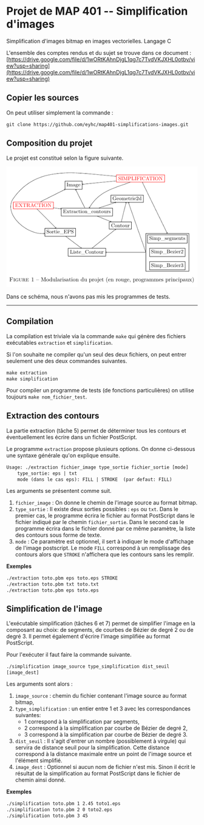 # Projet de MAP 401 -- Simplification d'images
Simplification d'images bitmap en images vectorielles. Langage C


L'ensemble des comptes rendus et du sujet se trouve dans ce document : [https://drive.google.com/file/d/1wORtKAhnDjgL1qg7c7TvdVKJXHL0otbv/view?usp=sharing](https://drive.google.com/file/d/1wORtKAhnDjgL1qg7c7TvdVKJXHL0otbv/view?usp=sharing)

## Copier les sources

On peut utiliser simplement la commande :

```
git clone https://github.com/eyhc/map401-simplifications-images.git
```

## Composition du projet

Le projet est constitué selon la figure suivante.

![Structure du projet](structure.png)

Dans ce schéma, nous n'avons pas mis les programmes de tests.


---


## Compilation

La compilation est triviale via la commande `make` qui génère des fichiers exécutables `extraction` et `simplification`.

Si l'on souhaite ne compiler qu'un seul des deux fichiers, on peut entrer seulement une des deux commandes suivantes.

```
make extraction
make simplification
```

Pour compiler un programme de tests (de fonctions particulières) on utilise toujours `make nom_fichier_test`.

## Extraction des contours

La partie extraction (tâche 5) permet de déterminer tous les contours et éventuellement les écrire dans un fichier PostScript.

Le programme `extraction` propose plusieurs options. On donne ci-dessous une syntaxe générale qu'on explique ensuite.

```
Usage: ./extraction fichier_image type_sortie fichier_sortie [mode]
    type_sortie: eps | txt 
    mode (dans le cas eps): FILL | STROKE  (par defaut: FILL)
```

Les arguments se présentent comme suit.

1. `fichier_image` : On donne le chemin de l'image source au format bitmap.
2. `type_sortie` : Il existe deux sorties possibles : `eps` ou `txt`. Dans le premier cas, le programme écrira le fichier au format PostScript dans le fichier indiqué par le chemin `fichier_sortie`. Dans le second cas le programme écrira dans le fichier donné par ce même paramètre, la liste des contours sous forme de texte.
3. `mode` : Ce paramètre est optionnel, il sert à indiquer le mode d'affichage de l'image postscript. Le mode `FILL` correspond à un remplissage des contours alors que `STROKE` n'affichera que les contours sans les remplir.

__Exemples__

```
./extraction toto.pbm eps toto.eps STROKE
./extraction toto.pbm txt toto.txt
./extraction toto.pbm eps toto.eps
```


## Simplification de l'image

L'exécutable simplification (tâches 6 et 7) permet de simplifier l'image en la composant au choix: de segments, de courbes de Bézier de degré 2 ou de degré 3. Il permet également d'écrire l'image simplifiée au format PostScript.

Pour l'exécuter il faut faire la commande suivante.

```
./simplification image_source type_simplification dist_seuil [image_dest]
```

Les arguments sont alors :
1. `image_source` : chemin du fichier contenant l'image source au format bitmap,
2. `type_simplification` : un entier entre 1 et 3 avec les correspondances suivantes:
	* 1 correspond à la simplification par segments,
	* 2 correspond à la simplification par courbe de Bézier de degré 2,
	* 3 correspond à la simplification par courbe de Bézier de degré 3.
3. `dist_seuil` : Il s'agit d'entrer un nombre (possiblement à virgule) qui servira de distance seuil pour la simplification. Cette distance correspond à la distance maximale entre un point de l'image source et l'élément simplifié.
4. `image_dest` : Optionnel si aucun nom de fichier n'est mis. Sinon il écrit le résultat de la simplification au format PostScript dans le fichier de chemin ainsi donné.


__Exemples__

```
./simplification toto.pbm 1 2.45 toto1.eps
./simplification toto.pbm 2 0 toto2.eps
./simplification toto.pbm 3 45
```
